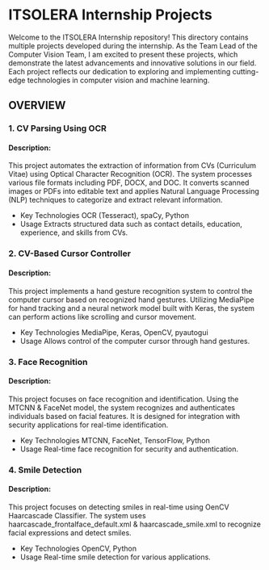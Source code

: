 
# ITSOLERA Internship Projects

Welcome to the ITSOLERA Internship repository! This directory contains multiple projects developed during the internship. As the Team Lead of the Computer Vision Team,
I am excited to present these projects, which demonstrate the latest advancements and innovative solutions in our field. Each project reflects our dedication to exploring and implementing cutting-edge technologies in computer vision and machine learning.

## OVERVIEW
### 1. CV Parsing Using OCR
#### Description:
This project automates the extraction of information from CVs (Curriculum Vitae) using Optical Character Recognition (OCR).
The system processes various file formats including PDF, DOCX, and DOC. It converts scanned images or PDFs into editable text
and applies Natural Language Processing (NLP) techniques to categorize and extract relevant information.

* Key Technologies
   OCR (Tesseract), spaCy, Python
* Usage
  Extracts structured data such as contact details, education, experience, and skills from CVs.

### 2. CV-Based Cursor Controller
#### Description:
This project implements a hand gesture recognition system to control the computer cursor based on recognized hand gestures.
Utilizing MediaPipe for hand tracking and a neural network model built with Keras, the system can perform actions like scrolling and cursor movement.

* Key Technologies
   MediaPipe, Keras, OpenCV, pyautogui
* Usage
   Allows control of the computer cursor through hand gestures.

### 3. Face Recognition
#### Description:
This project focuses on face recognition and identification. Using the MTCNN & FaceNet model, the system recognizes and authenticates individuals based on facial features.
It is designed for integration with security applications for real-time identification.

* Key Technologies
   MTCNN, FaceNet, TensorFlow, Python
* Usage
   Real-time face recognition for security and authentication.

### 4. Smile Detection
#### Description:
This project focuses on detecting smiles in real-time using OenCV Haarcascade Classifier.
The system uses haarcascade_frontalface_default.xml & haarcascade_smile.xml to recognize facial expressions and detect smiles.

* Key Technologies
   OpenCV, Python
* Usage
   Real-time smile detection for various applications.
